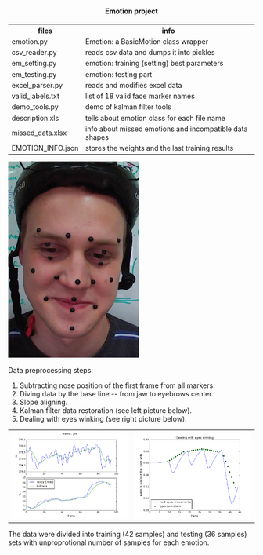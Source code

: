 <html>
<head>
<h4 align="center">Emotion project</h4>
</head>

<body>

<table style="width:100%">
  <tr>
    <th>files</th>
    <th>info</th>
  </tr>

  <tr>
    <td>emotion.py</td>
    <td>Emotion: a BasicMotion class wrapper</td>
  </tr>
  <tr>
    <td>csv_reader.py</td>
    <td>reads csv data and dumps it into pickles</td>
  </tr>
  <tr>
    <td>em_setting.py</td>
    <td>emotion: training (setting) best parameters</td>
  </tr>
  <tr>
    <td>em_testing.py</td>
    <td>emotion: testing part</td>
  </tr>
  <tr>
    <td>excel_parser.py</td>
    <td>reads and modifies excel data</td>
  </tr>
  <tr>
    <td>valid_labels.txt</td>
    <td>list of 18 valid face marker names</td>
  </tr>
  <tr>
    <td>demo_tools.py</td>
    <td>demo of kalman filter tools</td>
  </tr>

  <tr>
    <td>description.xls</td>
    <td>tells about emotion class for each file name</td>
  </tr>
  <tr>
    <td>missed_data.xlsx</td>
    <td>info about missed emotions and incompatible data shapes</td>
  </tr>
  <tr>
    <td>EMOTION_INFO.json</td>
    <td>stores the weights and the last training results</td>
  </tr>

</table>


<img src="png/happy.png" height="400"/>

<p>Data preprocessing steps:</p>
<ol>
	<li> Subtracting nose position of the first frame from all markers.</li>
	<li> Diving data by the base line -- from jaw to eyebrows center.</li>
	<li> Slope aligning.</li>
	<li> Kalman filter data restoration (see left picture below).</li>
	<li> Dealing with eyes winking (see right picture below).</li>
</ol>

<table>
	<tr>
		<td><img src="png/kalman.png"/></td>
		<td><img src="png/winking.png"/></td>
	</tr>
</table>

<p style="clear: both;">The data were divided into training (42 samples) and testing (36 samples) sets with unproprotional number of samples for each emotion.
</p>

</body>
</html>